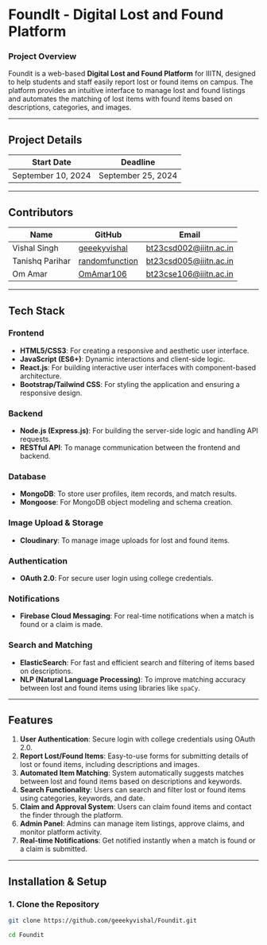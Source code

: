 # **FoundIt - Digital Lost and Found Platform**

### **Project Overview**

Foundit is a web-based **Digital Lost and Found Platform** for IIITN, designed to help students and staff easily report lost or found items on campus. The platform provides an intuitive interface to manage lost and found listings and automates the matching of lost items with found items based on descriptions, categories, and images.

---

## **Project Details**

| **Start Date** | **Deadline** |
| :------------: | :----------: |
| September 10, 2024 | September 25, 2024 |

---

## **Contributors**

| **Name**             | **GitHub**                           | **Email**                    |
| -------------------- | ------------------------------------- | ---------------------------- |
| Vishal Singh          | [geeekyvishal](https://github.com/geeekyvishal) | bt23csd002@iiitn.ac.in    |
| Tanishq Parihar       | [randomfunction](https://github.com/randomfunction) | bt23csd005@iiitn.ac.in  |
| Om Amar               | [OmAmar106](https://github.com/OmAmar106) | bt23cse106@iiitn.ac.in          |

---

## **Tech Stack**

### **Frontend**
- **HTML5/CSS3**: For creating a responsive and aesthetic user interface.
- **JavaScript (ES6+)**: Dynamic interactions and client-side logic.
- **React.js**: For building interactive user interfaces with component-based architecture.
- **Bootstrap/Tailwind CSS**: For styling the application and ensuring a responsive design.

### **Backend**
- **Node.js (Express.js)**: For building the server-side logic and handling API requests.
- **RESTful API**: To manage communication between the frontend and backend.
  
### **Database**
- **MongoDB**: To store user profiles, item records, and match results.
- **Mongoose**: For MongoDB object modeling and schema creation.

### **Image Upload & Storage**
- **Cloudinary**: To manage image uploads for lost and found items.

### **Authentication**
- **OAuth 2.0**: For secure user login using college credentials.

### **Notifications**
- **Firebase Cloud Messaging**: For real-time notifications when a match is found or a claim is made.

### **Search and Matching**
- **ElasticSearch**: For fast and efficient search and filtering of items based on descriptions.
- **NLP (Natural Language Processing)**: To improve matching accuracy between lost and found items using libraries like `spaCy`.

---

## **Features**

1. **User Authentication**: Secure login with college credentials using OAuth 2.0.
2. **Report Lost/Found Items**: Easy-to-use forms for submitting details of lost or found items, including descriptions and images.
3. **Automated Item Matching**: System automatically suggests matches between lost and found items based on descriptions and keywords.
4. **Search Functionality**: Users can search and filter lost or found items using categories, keywords, and date.
5. **Claim and Approval System**: Users can claim found items and contact the finder through the platform.
6. **Admin Panel**: Admins can manage item listings, approve claims, and monitor platform activity.
7. **Real-time Notifications**: Get notified instantly when a match is found or a claim is submitted.

---

## **Installation & Setup**

### **1. Clone the Repository**
```bash
git clone https://github.com/geeekyvishal/Foundit.git
```
```bash
cd Foundit
```
